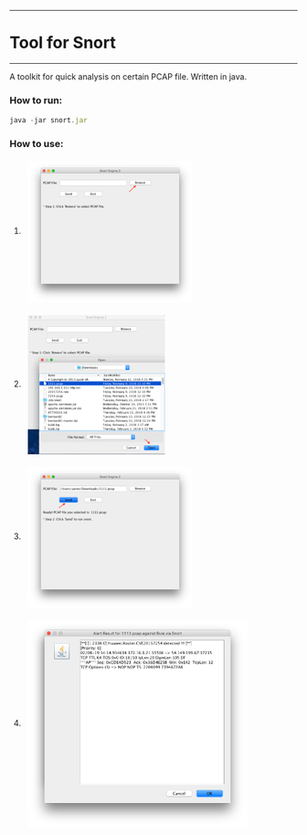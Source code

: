 ---
# Tool  for  Snort
-------------
A toolkit for quick analysis on certain PCAP file. Written in java.

  


### How to run:  
```js
java -jar snort.jar
```

### How to use:
1. <img src="src/img/1.png" align="center" hspace="8" vspace="4" width="60%"></a>  

2. <img src="src/img/2.png" align="center" hspace="8" vspace="4" width="50%"></a>  

3. <img src="src/img/3.png" align="center" hspace="8" vspace="4" width="60%"></a>  

4. <img src="src/img/4.png" align="center" hspace="8" vspace="4" width="80%"></a> 
